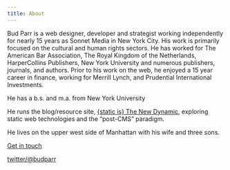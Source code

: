 ```yaml
---
title: About
---
```


Bud Parr is a web designer, developer and strategist working independently for nearly 15 years as Sonnet Media in New York City. His work is primarily focused on the cultural and human rights sectors. He has worked for The American Bar Association, The Royal Kingdom of the Netherlands, HarperCollins Publishers, New York University and numerous publishers, journals, and authors. Prior to his work on the web, he enjoyed a 15 year career in finance, working for Merrill Lynch, and Prudential International Investments.

He has a b.s. and m.a. from New York University

He runs the blog/resource site, [{static is} The New Dynamic](https://www.thenewdynamic.org/), exploring static web technologies and the “post-CMS” paradigm. 

He lives on the upper west side of Manhattan with his wife and three sons.

[Get in touch](javascript:void(location.href='mailto:'+String.fromCharCode(98,117,100,112,97,114,114,64,103,109,97,105,108,46,99,111,109)+'?subject=from%20the%20budparr.com%20website'))

[twitter/@budparr](http://twitter.com/budparr)